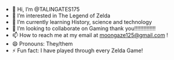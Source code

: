 - 👋 Hi, I’m @TALINGATES175
- 👀 I’m interested in The Legend of Zelda
- 🌱 I’m currently learning History, science and technology
- 💞️ I’m looking to collaborate on Gaming thank you!!!!!!!!!!!!!!
- 📫 How to reach me at my email at moongaze125@gmail.com !
- 😄 Pronouns: They/them
- ⚡ Fun fact: I have played through every Zelda Game!

<!---
TALINGATES175/TALINGATES175 is a ✨ special ✨ repository because its `README.md` (this file) appears on your GitHub profile.
You can click the Preview link to take a look at your changes.
--->
